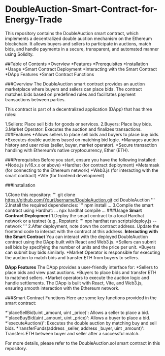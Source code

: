 # DoubleAuction-Smart-Contract-for-Energy-Trade

This repository contains the DoubleAuction smart contract, which implements a decentralized double auction mechanism on the Ethereum blockchain. It allows buyers and sellers to participate in auctions, match bids, and handle payments in a secure, transparent, and automated manner using Solidity.

##Table of Contents
*Overview
*Features
*Prerequisites
*Installation
*Usage
 *Smart Contract Deployment
 *Interacting with the Smart Contract
 *DApp Features
*Smart Contract Functions

###Overview
The DoubleAuction smart contract provides an auction marketplace where buyers and sellers can place bids. The contract matches bids based on predefined rules and facilitates payment transactions between parties.

This contract is part of a decentralized application (DApp) that has three roles:

1.Sellers: Place sell bids for goods or services.
2.Buyers: Place buy bids.
3.Market Operator: Executes the auction and finalizes transactions.
###Features
*Allows sellers to place sell bids and buyers to place buy bids.
*Executes double auctions based on matching bid logic.
*Manages auction history and user roles (seller, buyer, market operator).
*Secure transaction handling with Ethereum’s native cryptocurrency, Ether (ETH).

###Prerequisites
Before you start, ensure you have the following installed:
*Node.js (v16.x.x or above)
*Hardhat (for contract deployment)
*Metamask (for connecting to the Ethereum network)
*Web3.js (for interacting with the smart contract)
*Vite (for frontend development)

###Installation

1.Clone this repository:
'''
git clone https://github.com/YourUsername/DoubleAuction.git
cd DoubleAuction
'''
2.Install the required dependencies:
'''
npm install
...
3.Compile the smart contract using Hardhat:
...
npx hardhat compile
...
###Usage
**Smart Contract Deployment**
1.Deploy the smart contract to a local Hardhat network or a testnet (e.g., Ropsten):
'''
npx hardhat run scripts/deploy.js --network <network-name>
'''
2.After deployment, note down the contract address. Update the frontend code to interact with the contract at this address.
**Interacting with the Smart Contract**
You can interact with the deployed DoubleAuction contract using the DApp built with React and Web3.js.
*Sellers can submit sell bids by specifying the number of units and the price per unit.
*Buyers can submit buy bids similarly.
*Market Operator is responsible for executing the auction to match bids and transfer ETH from buyers to sellers.

**DApp Features**
The DApp provides a user-friendly interface for:
*Sellers to place bids and view past auctions.
*Buyers to place bids and transfer ETH to matched sellers.
*Market operators to execute the auction logic and handle settlements.
The DApp is built with React, Vite, and Web3.js, ensuring smooth interaction with the Ethereum network.

###Smart Contract Functions
Here are some key functions provided in the smart contract:

*'placeSellBid(uint _amount, uint _price)': Allows a seller to place a bid.
*'placeBuyBid(uint _amount, uint _price)': Allows a buyer to place a bid.
*'executeAuction()': Executes the double auction by matching buy and sell bids.
*'ransferFunds(address _seller, address _buyer, uint _amount)': Transfers ETH between buyer and seller after a successful match.

For more details, please refer to the DoubleAuction.sol smart contract in this repository.


